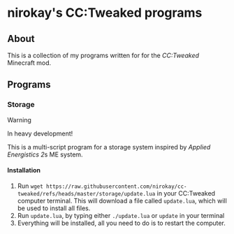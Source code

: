 # nirokay's CC:Tweaked programs

## About

This is a collection of my programs written for for the *CC:Tweaked* Minecraft mod.

## Programs

### Storage

> [!WARNING]
> In heavy development!

This is a multi-script program for a storage system inspired by *Applied Energistics 2*s ME system.

#### Installation

1. Run `wget https://raw.githubusercontent.com/nirokay/cc-tweaked/refs/heads/master/storage/update.lua`
  in your CC:Tweaked computer terminal.
  This will download a file called `update.lua`, which will be used to install all files.
2. Run `update.lua`, by typing either `./update.lua` or `update` in your terminal
3. Everything will be installed, all you need to do is to restart the computer.
